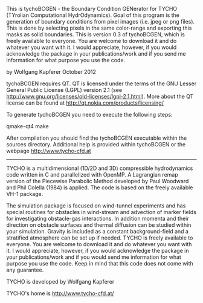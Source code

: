 This is tychoBCGEN - the Boundary Condition GENerator for TYCHO (TYrolian Computational HydrOdynamics). Goal of this program is the generation of boundary conditions from pixel images (i.e. jpeg or png files). This is done by selecting pixels in the same color-range and exporting this masks as solid boundaries. This is version 0.3 of tychoBCGEN, which is freely available to everyone. You are welcome to download it and do whatever you want with it. I would appreciate, however, if you would acknowledge the package in your publications/work and if you send me information for what purpose you use the code.

by Wolfgang Kapferer October 2012

tychoBCGEN requires QT. QT is licensed under the terms of the GNU Lesser General Public License (LGPL) version 2.1 (see http://www.gnu.org/licenses/old-licenses/lgpl-2.1.html).
More about the QT license can be found at http://qt.nokia.com/products/licensing/


To generate tychoBCGEN you need to execute the following steps:

qmake-qt4
make

After compilation you should find the tychoBCGEN executable within the sources directory. Additional help is provided within tychoBCGEN or the webpage http://www.tycho-cfd.at

----------------------------------------

TYCHO is a multidimensional (1D/2D and 3D) compressible hydrodynamics code written in C and parallelized with OpenMP. A Lagrangian remap version of the Piecewise Parabolic Method developed by Paul Woodward and Phil Colella (1984) is applied. The code is based on the freely available VH-1 package.


The simulation package is focused on wind-tunnel experiments and has special routines for obstacles in wind-stream and advection of marker fields for investigating obstacle-gas interactions. In addition momenta and their direction on obstacle surfaces and thermal diffusion can be studied within your simulation. Gravity is included as a constant background-field and a stratified atmosphere can be set up if needed. 
TYCHO is freely available to everyone. You are welcome to download it and do whatever you want with it. I would appreciate, however, if you would acknowledge the package in your publications/work and if you would send me information for what purpose you use the code. Keep in mind that this code does not come with any guarantee. 

TYCHO is developed by Wolfgang Kapferer

TYCHO's home is http://www.tycho-cfd.at/
